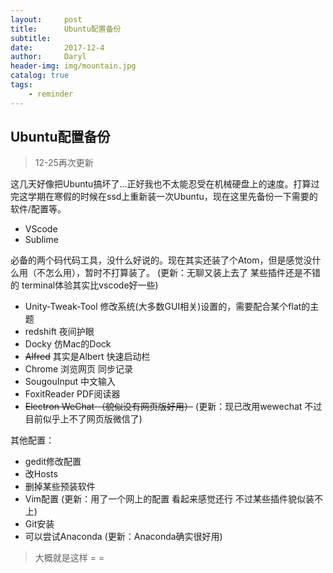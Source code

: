 ```yaml
---
layout:     post
title:      Ubuntu配置备份
subtitle:   
date:       2017-12-4
author:     Daryl
header-img: img/mountain.jpg
catalog: true
tags:
    - reminder
---
```


## Ubuntu配置备份

> 12-25再次更新

这几天好像把Ubuntu搞坏了...正好我也不太能忍受在机械硬盘上的速度。打算过完这学期在寒假的时候在ssd上重新装一次Ubuntu，现在这里先备份一下需要的软件/配置等。

- VScode
- Sublime

必备的两个码代码工具，没什么好说的。现在其实还装了个Atom，但是感觉没什么用（不怎么用），暂时不打算装了。 (更新：无聊又装上去了 某些插件还是不错的 terminal体验其实比vscode好一些)

- Unity-Tweak-Tool    修改系统(大多数GUI相关)设置的，需要配合某个flat的主题
- redshift    夜间护眼
- Docky    仿Mac的Dock
- ~~Alfred~~ 其实是Albert    快速启动栏
- Chrome    浏览网页 同步记录
- SougouInput    中文输入
- FoxitReader    PDF阅读器
- ~~Electron WeChat （貌似没有网页版好用）~~ (更新：现已改用wewechat 不过目前似乎上不了网页版微信了)

其他配置：
- gedit修改配置
- 改Hosts
- 删掉某些预装软件
- Vim配置 (更新：用了一个网上的配置 看起来感觉还行 不过某些插件貌似装不上)
- Git安装
- 可以尝试Anaconda (更新：Anaconda确实很好用)


> 大概就是这样 = =


